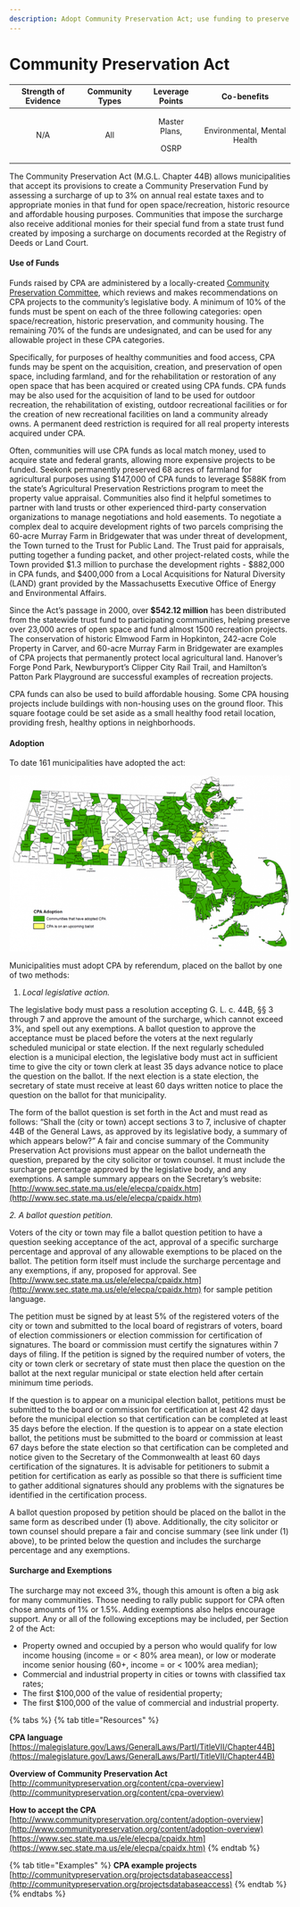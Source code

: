 ```yaml
---
description: Adopt Community Preservation Act; use funding to preserve farmland
---
```


# Community Preservation Act

<table>
  <thead>
    <tr>
      <th style="text-align:center">Strength of Evidence</th>
      <th style="text-align:center">Community Types</th>
      <th style="text-align:center">Leverage Points</th>
      <th style="text-align:center">Co-benefits</th>
    </tr>
  </thead>
  <tbody>
    <tr>
      <td style="text-align:center">N/A</td>
      <td style="text-align:center">All</td>
      <td style="text-align:center">
        <p>Master Plans,</p>
        <p>OSRP</p>
      </td>
      <td style="text-align:center">Environmental, Mental Health</td>
    </tr>
  </tbody>
</table>

The Community Preservation Act \(M.G.L. Chapter 44B\) allows municipalities that accept its provisions to create a Community Preservation Fund by assessing a surcharge of up to 3% on annual real estate taxes and to appropriate monies in that fund for open space/recreation, historic resource and affordable housing purposes. Communities that impose the surcharge also receive additional monies for their special fund from a state trust fund created by imposing a surcharge on documents recorded at the Registry of Deeds or Land Court.

#### **Use of Funds**

Funds raised by CPA are administered by a locally-created [Community Preservation Committee](http://www.communitypreservation.org/CPCs), which reviews and makes recommendations on CPA projects to the community’s legislative body.  A minimum of 10% of the funds must be spent on each of the three following categories: open space/recreation, historic preservation, and community housing. The remaining 70% of the funds are undesignated, and can be used for any allowable project in these CPA categories. 

Specifically, for purposes of healthy communities and food access, CPA funds may be spent on the acquisition, creation, and preservation of open space, including farmland, and for the rehabilitation or restoration of any open space that has been acquired or created using CPA funds.  CPA funds may be also used for the acquisition of land to be used for outdoor recreation, the rehabilitation of existing, outdoor recreational facilities or for the creation of new recreational facilities on land a community already owns.  A permanent deed restriction is required for all real property interests acquired under CPA.   

Often, communities will use CPA funds as local match money, used to acquire state and federal grants, allowing more expensive projects to be funded.  Seekonk permanently preserved 68 acres of farmland for agricultural purposes using $147,000 of CPA funds to leverage $588K from the state’s Agricultural Preservation Restrictions program to meet the property value appraisal.  Communities also find it helpful sometimes to partner with land trusts or other experienced third-party conservation organizations to manage negotiations and hold easements. To negotiate a complex deal to acquire development rights of two parcels comprising the 60-acre Murray Farm in Bridgewater that was under threat of development, the Town turned to the Trust for Public Land. The Trust paid for appraisals, putting together a funding packet, and other project-related costs, while the Town provided $1.3 million to purchase the development rights - $882,000 in CPA funds, and $400,000 from a Local Acquisitions for Natural Diversity \(LAND\) grant provided by the Massachusetts Executive Office of Energy and Environmental Affairs.

Since the Act’s passage in 2000, over **$542.12 million** has been distributed from the statewide trust fund to participating communities, helping preserve over 23,000 acres of open space and fund almost 1500 recreation projects.  The conservation of historic Elmwood Farm in Hopkinton, 242-acre Cole Property in Carver, and 60-acre Murray Farm in Bridgewater are examples of CPA projects that permanently protect local agricultural land.  Hanover’s Forge Pond Park, Newburyport’s Clipper City Rail Trail, and Hamilton’s Patton Park Playground are successful examples of recreation projects.

CPA funds can also be used to build affordable housing. Some CPA housing projects include buildings with non-housing uses on the ground floor. This square footage could be set aside as a small healthy food retail location, providing fresh, healthy options in neighborhoods.

#### **Adoption**

To date 161 municipalities have adopted the act:

![Map of Massachusetts with communities that have adopted CPA highlighted](../../../.gitbook/assets/image%20%285%29.png)

Municipalities must adopt CPA by referendum, placed on the ballot by one of two methods:

1. _Local legislative action._ 

The legislative body must pass a resolution accepting G. L. c. 44B, §§ 3 through 7 and approve the amount of the surcharge, which cannot exceed 3%, and spell out any exemptions.  A ballot question to approve the acceptance must be placed before the voters at the next regularly scheduled municipal or state election.  If the next regularly scheduled election is a municipal election, the legislative body must act in sufficient time to give the city or town clerk at least 35 days advance notice to place the question on the ballot. If the next election is a state election, the secretary of state must receive at least 60 days written notice to place the question on the ballot for that municipality.

The form of the ballot question is set forth in the Act and must read as follows: “Shall the \(city or town\) accept sections 3 to 7, inclusive of chapter 44B of the General Laws, as approved by its legislative body, a summary of which appears below?”  A fair and concise summary of the Community Preservation Act provisions must appear on the ballot underneath the question, prepared by the city solicitor or town counsel.  It must include the surcharge percentage approved by the legislative body, and any exemptions.  A sample summary appears on the Secretary’s website: [http://www.sec.state.ma.us/ele/elecpa/cpaidx.htm](http://www.sec.state.ma.us/ele/elecpa/cpaidx.htm)

_2. A ballot question petition._ 

Voters of the city or town may file a ballot question petition to have a question seeking acceptance of the act, approval of a specific surcharge percentage and approval of any allowable exemptions to be placed on the ballot. The petition form itself must include the surcharge percentage and any exemptions, if any, proposed for approval.  See [http://www.sec.state.ma.us/ele/elecpa/cpaidx.htm](http://www.sec.state.ma.us/ele/elecpa/cpaidx.htm) for sample petition language.

The petition must be signed by at least 5% of the registered voters of the city or town and submitted to the local board of registrars of voters, board of election commissioners or election commission for certification of signatures. The board or commission must certify the signatures within 7 days of filing.  If the petition is signed by the required number of voters, the city or town clerk or secretary of state must then place the question on the ballot at the next regular municipal or state election held after certain minimum time periods.

If the question is to appear on a municipal election ballot, petitions must be submitted to the board or commission for certification at least 42 days before the municipal election so that certification can be completed at least 35 days before the election. If the question is to appear on a state election ballot, the petitions must be submitted to the board or commission at least 67 days before the state election so that certification can be completed and notice given to the Secretary of the Commonwealth at least 60 days certification of the signatures.  It is advisable for petitioners to submit a petition for certification as early as possible so that there is sufficient time to gather additional signatures should any problems with the signatures be identified in the certification process.

A ballot question proposed by petition should be placed on the ballot in the same form as described under \(1\) above.  Additionally, the city solicitor or town counsel should prepare a fair and concise summary \(see link under \(1\) above\), to be printed below the question and includes the surcharge percentage and any exemptions.

#### **Surcharge and Exemptions**

The surcharge may not exceed 3%, though this amount is often a big ask for many communities.  Those needing to rally public support for CPA often chose amounts of 1% or 1.5%.  Adding exemptions also helps encourage support.  Any or all of the following exceptions may be included, per Section 2 of the Act:

* Property owned and occupied by a person who would qualify for low income housing \(income = or &lt; 80% area mean\), or low or moderate income senior housing \(60+, income = or &lt; 100% area median\); 
* Commercial and industrial property in cities or towns with classified tax rates; 
* The first $100,000 of the value of residential property; 
* The first $100,000 of the value of commercial and industrial property.

{% tabs %}
{% tab title="Resources" %}

**CPA language**  
[https://malegislature.gov/Laws/GeneralLaws/PartI/TitleVII/Chapter44B](https://malegislature.gov/Laws/GeneralLaws/PartI/TitleVII/Chapter44B)

**Overview of Community Preservation Act**  
[http://communitypreservation.org/content/cpa-overview](http://communitypreservation.org/content/cpa-overview)

**How to accept the CPA**  
[http://www.communitypreservation.org/content/adoption-overview](http://www.communitypreservation.org/content/adoption-overview)  
[https://www.sec.state.ma.us/ele/elecpa/cpaidx.htm](https://www.sec.state.ma.us/ele/elecpa/cpaidx.htm)
{% endtab %}

{% tab title="Examples" %}
**CPA example projects**  
[http://communitypreservation.org/projectsdatabaseaccess](http://communitypreservation.org/projectsdatabaseaccess)
{% endtab %}
{% endtabs %}

